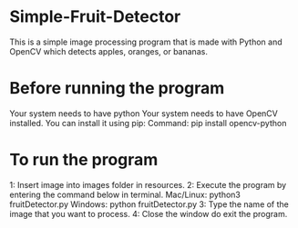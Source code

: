 # Simple-Fruit-Detector
This is a simple image processing program that is made with Python and OpenCV which detects apples, oranges, or bananas.

# Before running the program
Your system needs to have python
Your system needs to have OpenCV installed. You can install it using pip:
Command: pip install opencv-python

# To run the program
1: Insert image into images folder in resources.
2: Execute the program by entering the command below in terminal.
    Mac/Linux: python3 fruitDetector.py
    Windows: python fruitDetector.py
3: Type the name of the image that you want to process.
4: Close the window do exit the program.